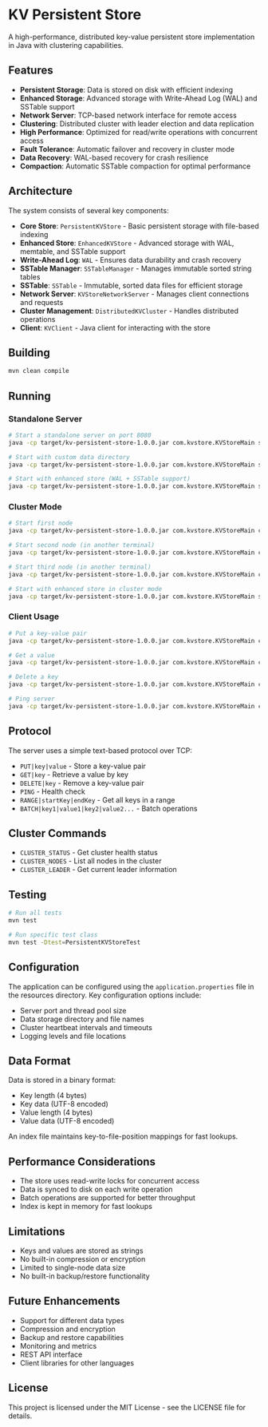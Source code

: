 # KV Persistent Store

A high-performance, distributed key-value persistent store implementation in Java with clustering capabilities.

## Features

- **Persistent Storage**: Data is stored on disk with efficient indexing
- **Enhanced Storage**: Advanced storage with Write-Ahead Log (WAL) and SSTable support
- **Network Server**: TCP-based network interface for remote access
- **Clustering**: Distributed cluster with leader election and data replication
- **High Performance**: Optimized for read/write operations with concurrent access
- **Fault Tolerance**: Automatic failover and recovery in cluster mode
- **Data Recovery**: WAL-based recovery for crash resilience
- **Compaction**: Automatic SSTable compaction for optimal performance

## Architecture

The system consists of several key components:

- **Core Store**: `PersistentKVStore` - Basic persistent storage with file-based indexing
- **Enhanced Store**: `EnhancedKVStore` - Advanced storage with WAL, memtable, and SSTable support
- **Write-Ahead Log**: `WAL` - Ensures data durability and crash recovery
- **SSTable Manager**: `SSTableManager` - Manages immutable sorted string tables
- **SSTable**: `SSTable` - Immutable, sorted data files for efficient storage
- **Network Server**: `KVStoreNetworkServer` - Manages client connections and requests
- **Cluster Management**: `DistributedKVCluster` - Handles distributed operations
- **Client**: `KVClient` - Java client for interacting with the store

## Building

```bash
mvn clean compile
```

## Running

### Standalone Server

```bash
# Start a standalone server on port 8080
java -cp target/kv-persistent-store-1.0.0.jar com.kvstore.KVStoreMain server 8080

# Start with custom data directory
java -cp target/kv-persistent-store-1.0.0.jar com.kvstore.KVStoreMain server 8080 ./mydata

# Start with enhanced store (WAL + SSTable support)
java -cp target/kv-persistent-store-1.0.0.jar com.kvstore.KVStoreMain server 8080 ./mydata standalone enhanced
```

### Cluster Mode

```bash
# Start first node
java -cp target/kv-persistent-store-1.0.0.jar com.kvstore.KVStoreMain cluster node1 8080 ./data1

# Start second node (in another terminal)
java -cp target/kv-persistent-store-1.0.0.jar com.kvstore.KVStoreMain cluster node2 8081 ./data2 localhost:8080

# Start third node (in another terminal)
java -cp target/kv-persistent-store-1.0.0.jar com.kvstore.KVStoreMain cluster node3 8082 ./data3 localhost:8080 localhost:8081

# Start with enhanced store in cluster mode
java -cp target/kv-persistent-store-1.0.0.jar com.kvstore.KVStoreMain server 8080 ./data cluster enhanced
```

### Client Usage

```bash
# Put a key-value pair
java -cp target/kv-persistent-store-1.0.0.jar com.kvstore.KVStoreMain client localhost 8080 put mykey myvalue

# Get a value
java -cp target/kv-persistent-store-1.0.0.jar com.kvstore.KVStoreMain client localhost 8080 get mykey

# Delete a key
java -cp target/kv-persistent-store-1.0.0.jar com.kvstore.KVStoreMain client localhost 8080 delete mykey

# Ping server
java -cp target/kv-persistent-store-1.0.0.jar com.kvstore.KVStoreMain client localhost 8080 ping
```

## Protocol

The server uses a simple text-based protocol over TCP:

- `PUT|key|value` - Store a key-value pair
- `GET|key` - Retrieve a value by key
- `DELETE|key` - Remove a key-value pair
- `PING` - Health check
- `RANGE|startKey|endKey` - Get all keys in a range
- `BATCH|key1|value1|key2|value2...` - Batch operations

## Cluster Commands

- `CLUSTER_STATUS` - Get cluster health status
- `CLUSTER_NODES` - List all nodes in the cluster
- `CLUSTER_LEADER` - Get current leader information

## Testing

```bash
# Run all tests
mvn test

# Run specific test class
mvn test -Dtest=PersistentKVStoreTest
```

## Configuration

The application can be configured using the `application.properties` file in the resources directory. Key configuration options include:

- Server port and thread pool size
- Data storage directory and file names
- Cluster heartbeat intervals and timeouts
- Logging levels and file locations

## Data Format

Data is stored in a binary format:
- Key length (4 bytes)
- Key data (UTF-8 encoded)
- Value length (4 bytes)
- Value data (UTF-8 encoded)

An index file maintains key-to-file-position mappings for fast lookups.

## Performance Considerations

- The store uses read-write locks for concurrent access
- Data is synced to disk on each write operation
- Batch operations are supported for better throughput
- Index is kept in memory for fast lookups

## Limitations

- Keys and values are stored as strings
- No built-in compression or encryption
- Limited to single-node data size
- No built-in backup/restore functionality

## Future Enhancements

- Support for different data types
- Compression and encryption
- Backup and restore capabilities
- Monitoring and metrics
- REST API interface
- Client libraries for other languages

## License

This project is licensed under the MIT License - see the LICENSE file for details.
